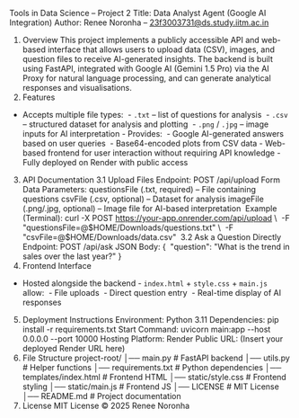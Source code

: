 Tools in Data Science – Project 2
Title: Data Analyst Agent (Google AI Integration)
Author: Renee Noronha – 23f3003731@ds.study.iitm.ac.in
1. Overview
This project implements a publicly accessible API and web-based interface that allows users to upload data (CSV), images, and question files to receive AI-generated insights. The backend is built using FastAPI, integrated with Google AI (Gemini 1.5 Pro) via the AI Proxy for natural language processing, and can generate analytical responses and visualisations.
2. Features
- Accepts multiple file types:   - `.txt` – list of questions for analysis   - `.csv` – structured dataset for analysis and plotting   - `.png` / `.jpg` – image inputs for AI interpretation - Provides:   - Google AI-generated answers based on user queries   - Base64-encoded plots from CSV data - Web-based frontend for user interaction without requiring API knowledge - Fully deployed on Render with public access
3. API Documentation
3.1 Upload Files Endpoint: POST /api/upload Form Data Parameters: questionsFile (.txt, required) – File containing questions csvFile (.csv, optional) – Dataset for analysis imageFile (.png/.jpg, optional) – Image file for AI-based interpretation  Example (Terminal): curl -X POST https://your-app.onrender.com/api/upload \   -F "questionsFile=@$HOME/Downloads/questions.txt" \   -F "csvFile=@$HOME/Downloads/data.csv"  3.2 Ask a Question Directly Endpoint: POST /api/ask JSON Body: {   "question": "What is the trend in sales over the last year?" }
4. Frontend Interface
- Hosted alongside the backend - `index.html` + `style.css` + `main.js` allow:   - File uploads   - Direct question entry   - Real-time display of AI responses
5. Deployment Instructions
Environment: Python 3.11 Dependencies: pip install -r requirements.txt Start Command: uvicorn main:app --host 0.0.0.0 --port 10000 Hosting Platform: Render Public URL: (Insert your deployed Render URL here)
6. File Structure
project-root/ │── main.py               # FastAPI backend │── utils.py              # Helper functions │── requirements.txt      # Python dependencies │── templates/index.html  # Frontend HTML │── static/style.css      # Frontend styling │── static/main.js        # Frontend JS │── LICENSE               # MIT License │── README.md             # Project documentation
7. License
MIT License © 2025 Renee Noronha
